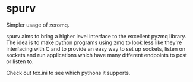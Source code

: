 # spurv

Simpler usage of zeromq.

spurv aims to bring a higher level interface to the excellent pyzmq
library. The idea is to make python programs using zmq to look less
like they're interfacing with C and to provide an easy way to set up
sockets, listen on sockets and run applications which have many
different endpoints to post or listen to.

Check out tox.ini to see which pythons it supports.
